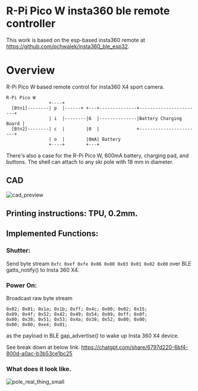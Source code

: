 # R-Pi Pico W insta360 ble remote controller 

This work is based on the esp-based insta360 remote at https://github.com/pchwalek/insta360_ble_esp32. 

# Overview
R-Pi Pico W based remote control for insta360 X4 sport camera. 

```
R-Pi Pico W 
                +----+
  [Btn1]--------| p  |------+ +---+--------------+-----------------------+
                | i  |--------|6  |--------------|Battery Charging Board |
  [Btn2]--------| c  |        |0  |              +-----------------------+
                | o  |        |0mA| Battery
                +----+        +---+ 
```
There's also a case for the R-Pi Pico W, 600mA battery, charging pad, and buttons. The shell can attach
to any ski pole with 18 mm in diameter.

## CAD
![cad_preview](https://github.com/user-attachments/assets/076afc8f-4b0a-4f64-8543-6e612d2e5b84)

## Printing instructions: TPU, 0.2mm.

## Implemented Functions:
### Shutter: 
Send byte stream 
`0xfc 0xef 0xfe 0x86 0x00 0x03 0x01 0x02 0x00` over BLE gatts_notify() to
Insta 360 X4.

### Power On:

Broadcast raw byte stream 
```
0x02; 0x01; 0x1a; 0x1b; 0xff; 0x4c; 0x00; 0x02; 0x15; 
0x09; 0x4f; 0x52; 0x42; 0x49; 0x54; 0x09; 0xff; 0x0f; 
0x00; 0x38; 0x51; 0x53; 0x4a; 0x38; 0x52; 0x00; 0x00; 
0x00; 0x00; 0xe4; 0x01;
```
as the payload in BLE gap_advertise() to wake up Insta 360 X4 device.

See break down at below link.
https://chatgpt.com/share/6797d220-6bf4-800d-a0ac-b3b53ce1bc25 

### What does it look like.
![pole_real_thing_small](https://github.com/user-attachments/assets/ffa7f29c-5bcd-46cc-8edb-e8e6c4edf601)

